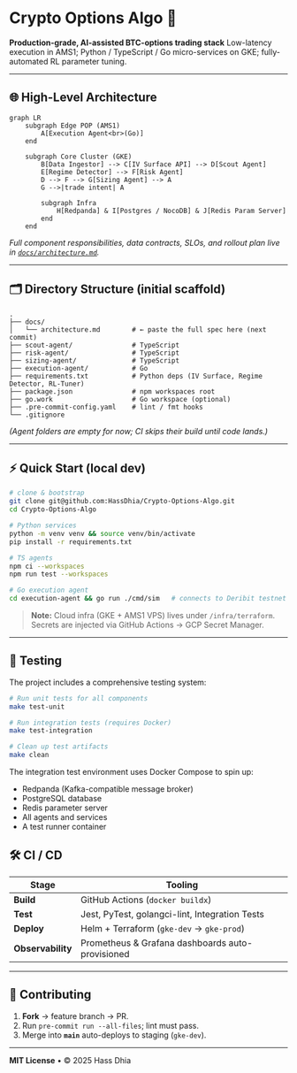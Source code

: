 # Crypto Options Algo 🚀

**Production-grade, AI-assisted BTC-options trading stack**
Low-latency execution in AMS1; Python / TypeScript / Go micro-services on GKE; fully-automated RL parameter tuning.

---

## 🌐 High-Level Architecture

```mermaid
graph LR
    subgraph Edge POP (AMS1)
        A[Execution Agent<br>(Go)]
    end

    subgraph Core Cluster (GKE)
        B[Data Ingestor] --> C[IV Surface API] --> D[Scout Agent]
        E[Regime Detector] --> F[Risk Agent]
        D --> F --> G[Sizing Agent] --> A
        G -->|trade intent| A

        subgraph Infra
            H[Redpanda] & I[Postgres / NocoDB] & J[Redis Param Server]
        end
    end
````

*Full component responsibilities, data contracts, SLOs, and rollout plan live in [`docs/architecture.md`](docs/architecture.md).*

---

## 🗂 Directory Structure (initial scaffold)

```
.
├── docs/
│   └── architecture.md        # ← paste the full spec here (next commit)
├── scout-agent/               # TypeScript
├── risk-agent/                # TypeScript
├── sizing-agent/              # TypeScript
├── execution-agent/           # Go
├── requirements.txt           # Python deps (IV Surface, Regime Detector, RL-Tuner)
├── package.json               # npm workspaces root
├── go.work                    # Go workspace (optional)
├── .pre-commit-config.yaml    # lint / fmt hooks
└── .gitignore
```

*(Agent folders are empty for now; CI skips their build until code lands.)*

---

## ⚡ Quick Start (local dev)

```bash
# clone & bootstrap
git clone git@github.com:HassDhia/Crypto-Options-Algo.git
cd Crypto-Options-Algo

# Python services
python -m venv venv && source venv/bin/activate
pip install -r requirements.txt

# TS agents
npm ci --workspaces
npm run test --workspaces

# Go execution agent
cd execution-agent && go run ./cmd/sim   # connects to Deribit testnet
```

> **Note:** Cloud infra (GKE + AMS1 VPS) lives under `/infra/terraform`.
> Secrets are injected via GitHub Actions → GCP Secret Manager.

---

## 🧪 Testing

The project includes a comprehensive testing system:

```bash
# Run unit tests for all components
make test-unit

# Run integration tests (requires Docker)
make test-integration

# Clean up test artifacts
make clean
```

The integration test environment uses Docker Compose to spin up:
- Redpanda (Kafka-compatible message broker)
- PostgreSQL database
- Redis parameter server
- All agents and services
- A test runner container

## 🛠 CI / CD

| Stage             | Tooling                                          |
| ----------------- | ------------------------------------------------ |
| **Build**         | GitHub Actions (`docker buildx`)                 |
| **Test**          | Jest, PyTest, golangci-lint, Integration Tests   |
| **Deploy**        | Helm + Terraform (`gke-dev` → `gke-prod`)        |
| **Observability** | Prometheus & Grafana dashboards auto-provisioned |

---

## 🤝 Contributing

1. **Fork** → feature branch → PR.
2. Run `pre-commit run --all-files`; lint must pass.
3. Merge into **`main`** auto-deploys to staging (`gke-dev`).

---

**MIT License** • © 2025 Hass Dhia
